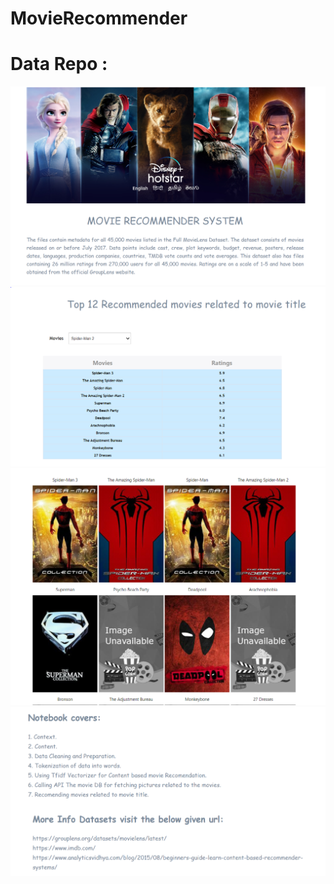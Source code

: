 # MovieRecommender
# Data Repo : 
![casesLines](./output/Header.PNG)
![casesLines](./output/body1.PNG)
![casesLines](./output/body2.PNG)
![casesLines](./output/footer.PNG)
